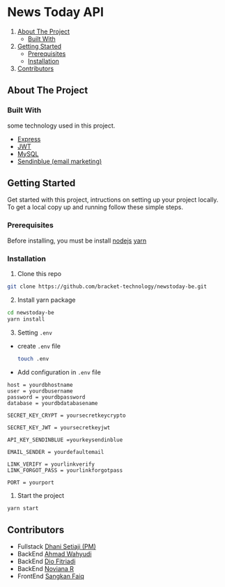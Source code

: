 # News Today API

<!-- NAVIGATION -->
<ol>
    <li>
      <a href="#about-the-project">About The Project</a>
      <ul>
        <li><a href="#built-with">Built With</a></li>
      </ul>
    </li>
    <li>
      <a href="#getting-started">Getting Started</a>
      <ul>
        <li><a href="#prerequisites">Prerequisites</a></li>
        <li><a href="#installation">Installation</a></li>
      </ul>
    </li>
    <li><a href="#contributors">Contributors</a></li>
  </ol>

<!-- ABOUT THE PROJECT -->

## About The Project

### Built With

some technology used in this project.

- [Express](https://expressjs.com)
- [JWT](https://jwt.io)
- [MySQL](https://mysql.com)
- [Sendinblue (email marketing)](https://www.sendinblue.com)


<!-- GETTING STARTED -->

## Getting Started

Get started with this project, intructions on setting up your project locally.
To get a local copy up and running follow these simple steps.

### Prerequisites

Before installing, you must be install [nodejs](https://nodejs.org) [yarn](https://yarnpkg.com/getting-started/install)

### Installation

1. Clone this repo

```sh
git clone https://github.com/bracket-technology/newstoday-be.git
```

2. Install yarn package

```sh
cd newstoday-be
yarn install
```

3. Setting `.env`

- create `.env` file

  ```sh
  touch .env
  ```

- Add configuration in `.env` file

```
host = yourdbhostname
user = yourdbusername
password = yourdbpassword
database = yourdbdatabasename

SECRET_KEY_CRYPT = yoursecretkeycrypto

SECRET_KEY_JWT = yoursecretkeyjwt

API_KEY_SENDINBLUE =yourkeysendinblue

EMAIL_SENDER = yourdefaultemail

LINK_VERIFY = yourlinkverify
LINK_FORGOT_PASS = yourlinkforgotpass

PORT = yourport

```


1. Start the project

```sh
yarn start
```

<!-- Contributors -->

## Contributors

- Fullstack [Dhani Setiaji (PM)](https://github.com/dhanisetiaji)
- BackEnd [Ahmad Wahyudi](https://github.com/ahmadvvahyudi)
- BackEnd [Dio Fitriadi](https://github.com/diofitriadi)
- BackEnd [Noviana R](https://github.com/Novianaa)
- FrontEnd [Sangkan Faiq](https://github.com/sangkanfaiq)


